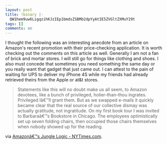```yaml
---
layout: post
title: !binary |-
  QW1hem9uw6LigqzihKJzIEp1bmdsZSBMb2dpYyAtIE5ZVGltZXMuY29t
tags: []
comments: on
---
```

I thought the following was an interesting anecdote from an article on Amazon's recent promotion with their price-checking application. It is worth checking out the comments on this article as well. Generally I am not a fan of brick and mortar stores. I will still go for things like clothing and shoes. I also must concede that sometimes you need something the same day or you really want that gadget that just came out. I can attest to the pain of waiting for UPS to deliver my iPhone 4S while my friends had already retrieved theirs from the Apple or at&amp;t stores.
<blockquote>Statements like this will no doubt make us all seem, to Amazon devotees, like a bunch of privileged, holier-than-thou ingrates. Privileged Iâ€™ll grant them. But as we swapped e-mails it quickly became clear that the real source of our collective dismay was actually gratitude, not ingratitude. On my first book tour I was invited to Barbaraâ€™s Bookstore in Chicago. The employees optimistically set up seven folding chairs, then occupied those chairs themselves when nobody showed up for the reading.</blockquote>
via <a href="http://www.nytimes.com/2011/12/13/opinion/amazons-jungle-logic.html?pagewanted=1&amp;ref=general&amp;src=me">Amazonâ€™s Jungle Logic - NYTimes.com</a>.

